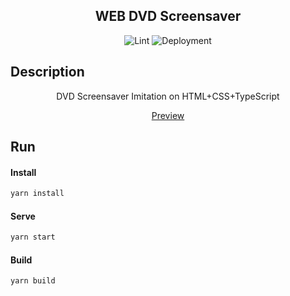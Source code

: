 <h2 align="center">WEB DVD Screensaver</h2>

<p align="center">
  <img 
    src="https://img.shields.io/github/actions/workflow/status/vjarskee/WEB-DVD-Screensaver/lint.yaml?branch=main&style=flat-square&logo=eslint&label=Lint" alt="Lint"
  >
  <img 
    src="https://img.shields.io/github/deployments/vjarskee/WEB-DVD-Screensaver/github-pages?style=flat-square&logo=vite&logoColor=white&label=Deployment" 
    alt="Deployment"
  >
</p>

## Description

<p align="center">DVD Screensaver Imitation on HTML+CSS+TypeScript</p>
<p align="center">
  <a href="https://vjarskee.github.io/WEB-DVD-Screensaver/">Preview</a>
</p>

## Run

#### Install

```bash
yarn install
```

#### Serve

```bash
yarn start
```

#### Build

```bash
yarn build
```
